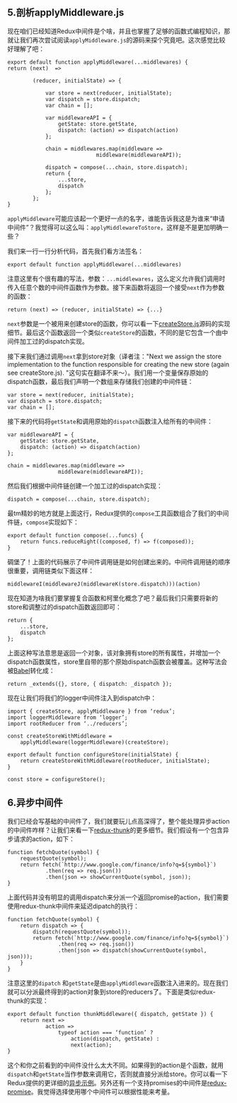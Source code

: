 
## 5.剖析applyMiddleware.js

现在咱们已经知道Redux中间件是个啥，并且也掌握了足够的函数式编程知识，那就让我们再次尝试阅读`applyMiddleware.js`的源码来探个究竟吧。这次感觉比较好理解了吧：

	export default function applyMiddleware(...middlewares) {    		return (next)  =>

    		(reducer, initialState) => {

      			var store = next(reducer, initialState);
      			var dispatch = store.dispatch;
      			var chain = [];

      			var middlewareAPI = {
        			getState: store.getState,
        			dispatch: (action) => dispatch(action)
      			};

      			chain = middlewares.map(middleware =>
                    			middleware(middlewareAPI));

      			dispatch = compose(...chain, store.dispatch);
      			return {
        			...store,
        			dispatch
      			};
   			};
	}

`applyMiddleware`可能应该起一个更好一点的名字，谁能告诉我这是为谁来“申请中间件”？我觉得可以这么叫：`applyMiddlewareToStore`，这样是不是更加明确一些？

我们来一行一行分析代码，首先我们看方法签名：

	export default function applyMiddleware(...middlewares)

注意这里有个很有趣的写法，参数：`...middlewares`，这么定义允许我们调用时传入任意个数的中间件函数作为参数。接下来函数将返回一个接受`next`作为参数的函数：

	return (next) => (reducer, initialState) => {...}

`next`参数是一个被用来创建store的函数，你可以看一下[createStore.js](https://github.com/rackt/redux/blob/master/src/createStore.js)源码的实现细节。最后这个函数返回一个类似`createStore`的函数，不同的是它包含一个由中间件加工过的dispatch实现。

接下来我们通过调用`next`拿到store对象（译者注："Next we assign the store implementation to the function responsible for creating the new store (again see createStore.js). "这句实在翻译不来～）。我们用一个变量保存原始的dispatch函数，最后我们声明一个数组来存储我们创建的中间件链：

	var store = next(reducer, initialState);
	var dispatch = store.dispatch;
	var chain = [];

接下来的代码将`getState`和调用原始的`dispatch`函数注入给所有的中间件：

	var middlewareAPI = {
  		getState: store.getState,
  		dispatch: (action) => dispatch(action)
	};

	chain = middlewares.map(middleware =>
                    middleware(middlewareAPI));

然后我们根据中间件链创建一个加工过的dispatch实现：

	dispatch = compose(...chain, store.dispatch);

最tm精妙的地方就是上面这行，Redux提供的`compose`工具函数组合了我们的中间件链，`compose`实现如下：

	export default function compose(...funcs) {
 		return funcs.reduceRight((composed, f) => f(composed));
	}

碉堡了！上面的代码展示了中间件调用链是如何创建出来的。中间件调用链的顺序很重要，调用链类似下面这样：

	middlewareI(middlewareJ(middlewareK(store.dispatch)))(action)

现在知道为啥我们要掌握复合函数和柯里化概念了吧？最后我们只需要将新的store和调整过的dispatch函数返回即可：

	return {
 		...store,
 		dispatch
	};

上面这种写法意思是返回一个对象，该对象拥有store的所有属性，并增加一个dispatch函数属性，store里自带的那个原始dispatch函数会被覆盖。这种写法会被[Babel](https://babeljs.io/repl/)转化成：

	return _extends({}, store, { dispatch: _dispatch });

现在让我们将我们的logger中间件注入到dispatch中：

	import { createStore, applyMiddleware } from ‘redux’;
	import loggerMiddleware from ‘logger’;
	import rootReducer from ‘../reducers’;

	const createStoreWithMiddleware =
  		applyMiddleware(loggerMiddleware)(createStore);

	export default function configureStore(initialState) {
  		return createStoreWithMiddleware(rootReducer, initialState);
	}

	const store = configureStore();

## 6.异步中间件

我们已经会写基础的中间件了，我们就要玩儿点高深得了，整个能处理异步action的中间件咋样？让我们来看一下[redux-thunk](https://github.com/gaearon/redux-thunk)的更多细节。我们假设有一个包含异步请求的action，如下：

	function fetchQuote(symbol) {
   		requestQuote(symbol);
   		return fetch(`http://www.google.com/finance/info?q=${symbol}`)
      			.then(req => req.json())
      			.then(json => showCurrentQuote(symbol, json));
	}

上面代码并没有明显的调用dispatch来分派一个返回promise的action，我们需要使用redux-thunk中间件来延迟dipatch的执行：

	function fetchQuote(symbol) {
  		return dispatch => {
    		dispatch(requestQuote(symbol));
    		return fetch(`http://www.google.com/finance/info?q=${symbol}`)
      				.then(req => req.json())
      				.then(json => dispatch(showCurrentQuote(symbol, json)));
  		}
	}

注意这里的`dipatch`
和`getState`是由`applyMiddleware`函数注入进来的。现在我们就可以分派最终得到的action对象到store的reducers了。下面是类似redux-thunk的实现：

	export default function thunkMiddleware({ dispatch, getState }) {
  		return next =>
     			action =>
       				typeof action === ‘function’ ?
         				action(dispatch, getState) :
         				next(action);
	}

这个和你之前看到的中间件没什么太大不同。如果得到的action是个函数，就用`dispatch`和`getState`当作参数来调用它，否则就直接分派给store。你可以看一下Redux提供的更详细的[异步示例](https://github.com/rackt/redux/tree/master/examples)。另外还有一个支持promises的中间件是[redux-promise](https://github.com/acdlite/redux-promise)。我觉得选择使用哪个中间件可以根据性能来考量。
